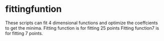 # fittingfuntion
These scripts can fit 4 dimensional functions and optimize the coeffcients to get the minima.
Fitting function is for fitting 25 points
Fitting function7 is for fitting 7 points.
